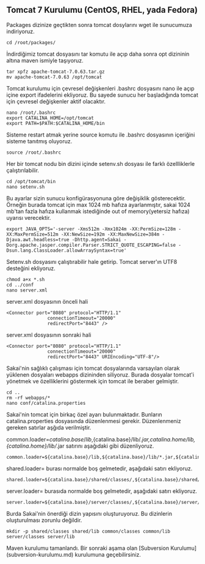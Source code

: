 ## Tomcat 7 Kurulumu (CentOS, RHEL, yada Fedora)

Packages dizinize geçtikten sonra tomcat dosylarını wget ile sunucumuza indiriyoruz.

```
cd /root/packages/
```
İndirdiğimiz tomcat dosyasını tar komutu ile açıp daha sonra opt dizininin altına maven ismiyle taşıyoruz.
```
tar xpfz apache-tomcat-7.0.63.tar.gz
mv apache-tomcat-7.0.63 /opt/tomcat
```
Tomcat kurulumu için çevresel değişkenleri .bashrc dosyasını nano ile açıp içine export ifadelerini ekliyoruz. Bu sayede sunucu her başladığında tomcat için çevresel değişkenler aktif olacaktır.
```
nano /root/.bashrc
export CATALINA_HOME=/opt/tomcat
export PATH=$PATH:$CATALINA_HOME/bin
```
Sisteme restart atmak yerine source komutu ile .bashrc dosyasının içeriğini sisteme tanıtmış oluyoruz.
```
source /root/.bashrc
```
Her bir tomcat nodu bin dizini içinde setenv.sh dosyası ile farklı özellliklerle çalıştırılabilir.
```
cd /opt/tomcat/bin
nano setenv.sh
```
Bu ayarlar sizin sunucu konfigürasyonuna göre değişiklik gösterecektir. Örneğin burada tomcat için max 1024 mb hafıza ayarlanmıştır, sakai 1024 mb'tan fazla hafıza kullanmak istediğinde out of memory(yetersiz hafıza) uyarısı verecektir. 
```
export JAVA_OPTS='-server -Xms512m -Xmx1024m -XX:PermSize=128m -XX:MaxPermSize=512m -XX:NewSize=192m -XX:MaxNewSize=384m -Djava.awt.headless=true -Dhttp.agent=Sakai -Dorg.apache.jasper.compiler.Parser.STRICT_QUOTE_ESCAPING=false -Dsun.lang.ClassLoader.allowArraySyntax=true'
```
Setenv.sh dosyasını çalıştırabilir hale getirip. Tomcat server'ın UTF8 desteğini ekliyoruz.
```
chmod a+x *.sh
cd ../conf
nano server.xml
```

server.xml dosyasının önceli hali
```
<Connector port="8080" protocol="HTTP/1.1"
               connectionTimeout="20000"
               redirectPort="8443" />
```
server.xml dosyasının sonraki hali

```
<Connector port="8080" protocol="HTTP/1.1"
               connectionTimeout="20000"
               redirectPort="8443" URIEncoding="UTF-8"/>
```

Sakai'nin sağlıklı çalışması için tomcat dosyalarında varsayılan olarak yüklenen dosyaları webapps dizininden siliyoruz. Burada dosyalar tomcat'i yönetmek ve özelliklerini göstermek için tomcat ile beraber gelmiştir. 
```
cd ..
rm -rf webapps/*
nano conf/catalina.properties
```
Sakai'nin tomcat için birkaç özel ayarı bulunmaktadır. Bunların catalina.properties dosyasında düzenlenmesi gerekir.
Düzenlenmeniz gereken satırlar aşğıda verilmiştir.

common.loader=${catalina.base}/lib,${catalina.base}/lib/*.jar,${catalina.home}/lib,${catalina.home}/lib/*.jar   satırını aşağıdaki gibi düzenliyoruz.

```
common.loader=${catalina.base}/lib,${catalina.base}/lib/*.jar,${catalina.home}/lib,${catalina.home}/lib/*.jar,${catalina.base}/common/classes/,${catalina.base}/common/lib/*.jar
```
shared.loader= burası normalde boş gelmetedir, aşağıdaki satırı ekliyoruz.
```
shared.loader=${catalina.base}/shared/classes/,${catalina.base}/shared/lib/*.jar
```
server.loader= burasıda normalde boş gelmetedir, aşağıdaki satırı ekliyoruz.
```
server.loader=${catalina.base}/server/classes/,${catalina.base}/server/lib/*.jar
```
Burda Sakai'nin önerdiği dizin yapısını oluşturuyoruz. Bu dizinlerin oluşturulması zorunlu değildir.
```
mkdir -p shared/classes shared/lib common/classes common/lib server/classes server/lib
```

Maven kurulumu tamanlandı. Bir sonraki aşama olan [Subversion Kurulumu] (subversion-kurulumu.md) kurulumuna geçebilirsiniz.

